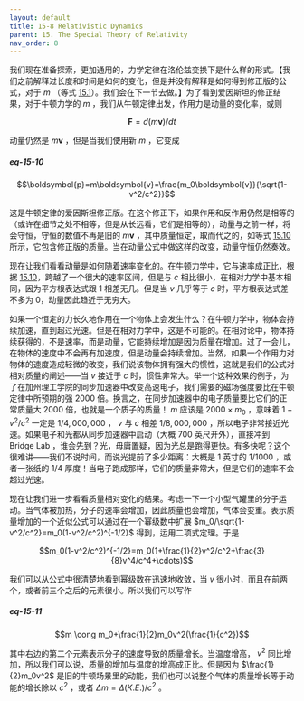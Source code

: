 ```yaml
---
layout: default
title: 15-8 Relativistic Dynamics
parent: 15. The Special Theory of Relativity
nav_order: 8
---
```

我们现在准备探索，更加通用的，力学定律在洛伦兹变换下是什么样的形式。【我们之前解释过长度和时间是如何的变化，但是并没有解释是如何得到修正版的公式，对于 $m$ （等式 [15.1](/notes-of-feynman-lectures-on-physics/volume-1/15-the-special-theory-of-relativity/15-1-the-principle-of-relativity.html#eq-15-1)）。我们会在下一节去做。】为了看到爱因斯坦的修正结果，对于牛顿力学的 $m$ ，我们从牛顿定律出发，作用力是动量的变化率，或则

$$\boldsymbol{F}=d(m\boldsymbol{v})/dt$$

动量仍然是 $m\boldsymbol{v}$ ，但是当我们使用新 $m$ ，它变成

##### eq-15-10

$$\boldsymbol{p}=m\boldsymbol{v}=\frac{m_0\boldsymbol{v}}{\sqrt{1-v^2/c^2}}$$

这是牛顿定律的爱因斯坦修正版。在这个修正下，如果作用和反作用仍然是相等的（或许在细节之处不相等，但是从长远看，它们是相等的），动量与之前一样，将会守恒，守恒的数值不再是旧的 $m\boldsymbol{v}$ ，其中质量恒定，取而代之的，如等式 [15.10](/notes-of-feynman-lectures-on-physics/volume-1/15-the-special-theory-of-relativity/15-8-relativistic-dynamics.html#eq-15-10) 所示，它包含修正版的质量。当在动量公式中做这样的改变，动量守恒仍然奏效。

现在让我们看看动量是如何随着速率变化的。在牛顿力学中，它与速率成正比，根据 [15.10](/notes-of-feynman-lectures-on-physics/volume-1/15-the-special-theory-of-relativity/15-8-relativistic-dynamics.html#eq-15-10)，跨越了一个很大的速率区间，但是与 $c$ 相比很小，在相对力学中基本相同，因为平方根表达式跟 1 相差无几。但是当 $v$ 几乎等于 $c$ 时，平方根表达式差不多为 0，动量因此趋近于无穷大。

如果一个恒定的力长久地作用在一个物体上会发生什么？在牛顿力学中，物体会持续加速，直到超过光速。但是在相对力学中，这是不可能的。在相对论中，物体持续获得的，不是速率，而是动量，它能持续增加是因为质量在增加。过了一会儿，在物体的速度中不会再有加速度，但是动量会持续增加。当然，如果一个作用力对物体的速度造成轻微的改变，我们说该物体拥有强大的惯性，这就是我们的公式对相对质量的阐述——当 $v$ 接近于 $c$ 时，惯性非常大。举一个这种效果的例子，为了在加州理工学院的同步加速器中改变高速电子，我们需要的磁场强度要比在牛顿定律中所预期的强 2000 倍。换言之，在同步加速器中的电子质量要比它们的正常质量大 2000 倍，也就是一个质子的质量！ $m$ 应该是 $2000 \times m_0$ ，意味着 $1-v^2/c^2$ 一定是 $1/4,000,000$ ， $v$ 与 $c$ 相差 $1/8,000,000$ ，所以电子非常接近光速。如果电子和光都从同步加速器中启动（大概 700 英尺开外），直接冲到 Bridge Lab ，谁会先到？光，毋庸置疑，因为光总是跑得更快。有多快呢？这个很难讲——我们不说时间，而说光提前了多少距离：大概是 1 英寸的 $1/1000$ ，或者一张纸的 $1/4$ 厚度！当电子跑成那样，它们的质量非常大，但是它们的速率不会超过光速。

现在让我们进一步看看质量相对变化的结果。考虑一下一个小型气罐里的分子运动。当气体被加热，分子的速率会增加，因此质量也会增加，气体会变重。表示质量增加的一个近似公式可以通过在一个幂级数中扩展 $m_0/\sqrt{1-v^2/c^2}=m_0(1-v^2/c^2)^{-1/2}$ 得到，运用二项式定理。于是

$$m_0(1-v^2/c^2)^{-1/2}=m_0(1+\frac{1}{2}v^2/c^2+\frac{3}{8}v^4/c^4+\cdots)$$

我们可以从公式中很清楚地看到幂级数在迅速地收敛，当 $v$ 很小时，而且在前两个，或者前三个之后的元素很小。所以我们可以写作

##### eq-15-11

$$m \cong m_0+\frac{1}{2}m_0v^2(\frac{1}{c^2})$$

其中右边的第二个元素表示分子的速度导致的质量增长。当温度增高， $v^2$ 同比增加，所以我们可以说，质量的增加与温度的增高成正比。但是因为 $\frac{1}{2}m_0v^2$ 是旧的牛顿场景里的动能，我们也可以说整个气体的质量增长等于动能的增长除以 $c^2$ ，或者 $\Delta{m}=\Delta{(K.E.)}/c^2$ 。
